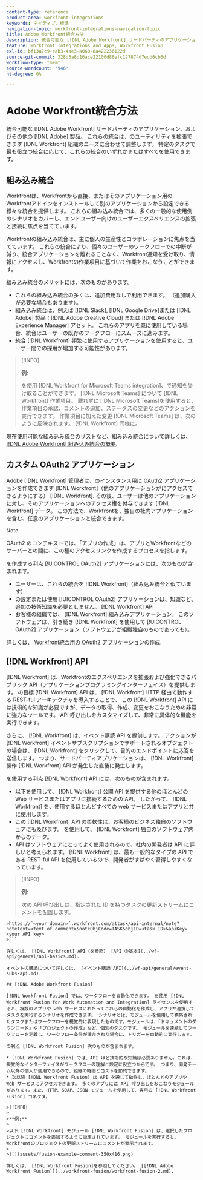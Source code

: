 ```yaml
---
content-type: reference
product-area: workfront-integrations
keywords: ネイティブ、標準
navigation-topic: workfront-integrations-navigation-topic
title: Adobe Workfront統合方法
description: 統合可能な [!DNL Adobe Workfront] サードパーティのアプリケーションを使用する場合。 これらの統合は、のユーティリティを拡張できます [!DNL Workfront] 組織のニーズに合わせて調整します。 特定のタスクで最も役立つ統合に応じて、これらの統合のいずれかまたはすべてを使用できます。
feature: Workfront Integrations and Apps, Workfront Fusion
exl-id: bf13a7c9-eab3-4ae3-a060-8a422236122d
source-git-commit: 328d3a8d16ace22100d86efc127874d7edd6cb6d
workflow-type: tm+mt
source-wordcount: '946'
ht-degree: 0%

---
```


# Adobe Workfront統合方法

統合可能な [!DNL Adobe Workfront] サードパーティのアプリケーション、およびその他の [!DNL Adobe] 製品。 これらの統合は、のユーティリティを拡張できます [!DNL Workfront] 組織のニーズに合わせて調整します。 特定のタスクで最も役立つ統合に応じて、これらの統合のいずれかまたはすべてを使用できます。

## 組み込み統合

Workfrontは、Workfrontから直接、またはそのアプリケーション用のWorkfrontアドインをインストールして別のアプリケーションから設定できる様々な統合を提供します。 これらの組み込み統合では、多くの一般的な使用例のシナリオをカバーし、エンドユーザー向けのユーザーエクスペリエンスの拡張と接続に焦点を当てています。

Workfrontの組み込み統合は、主に個人の生産性とコラボレーションに焦点を当てています。 これらの統合により、個々のユーザーのワークフローでの中断が減り、統合アプリケーションを離れることなく、Workfront通知を受け取り、情報にアクセスし、Workfrontの作業項目に基づいて作業をおこなうことができます。

組み込み統合のメリットには、次のものがあります。

* これらの組み込み統合の多くは、追加費用なしで利用できます。 （追加購入が必要な場合もあります）。
* 組み込み統合は、例えば [!DNL Slack], [!DNL Google Drive]または [!DNL Adobe] 製品 ( [!DNL Adobe Creative Cloud] または [!DNL Adobe Experience Manager] アセット。 これらのアプリを既に使用している場合、統合はユーザーの既存のワークフローにスムーズに進みます。
* 統合 [!DNL Workfront] 頻繁に使用するアプリケーションを使用すると、ユーザー間での採用が増加する可能性があります。

>[!INFO]
>
>**例:**
>
>を使用 [!DNL Workfront for Microsoft Teams integration]、で通知を受け取ることができます。 [!DNL Microsoft Teams] について [!DNL Workfront] 作業項目。 離れずに [!DNL Microsoft Teams]を使用すると、作業項目の承認、コメントの追加、ステータスの変更などのアクションを実行できます。 作業項目に加えた変更 [!DNL Microsoft Teams] は、次のように反映されます。 [!DNL Workfront] 同様に。

現在使用可能な組み込み統合のリストなど、組み込み統合について詳しくは、 [[!DNL Adobe Workfront] 組み込み統合の概要](../workfront-integrations-and-apps/built-in-integrations-non-admin.md).

## カスタム OAuth2 アプリケーション

Adobe [!DNL Workfront] 管理者は、のインスタンス用に OAuth2 アプリケーションを作成できます [!DNL Workfront]（他のアプリケーションがにアクセスできるようにする） [!DNL Workfront]. その後、ユーザーは他のアプリケーションに対し、そのアプリケーションへのアクセス権を付与できます [!DNL Workfront] データ。 この方法で、Workfrontを、独自の社内アプリケーションを含む、任意のアプリケーションと統合できます。

>[!NOTE]
>
>OAuth2 のコンテキストでは、「アプリの作成」は、アプリとWorkfrontなどのサーバーとの間に、この種のアクセスリンクを作成するプロセスを指します。

を作成する利点 [!UICONTROL OAuth2] アプリケーションには、次のものが含まれます。

* ユーザーは、これらの統合を [!DNL Workfront]（組み込み統合と似ています）
* の設定または使用 [!UICONTROL OAuth2] アプリケーションは、知識など、追加の技術知識を必要としません。 [!DNL Workfront] API
* お客様の組織では、 [!DNL Workfront] 組み込みアプリケーション。 このソフトウェアは、引き続き [!DNL Workfront] を使用して [!UICONTROL OAuth2] アプリケーション（ソフトウェアが組織独自のものであっても）。

詳しくは、 [Workfront統合用の OAuth2 アプリケーションの作成](../administration-and-setup/configure-integrations/create-oauth-application.md).

## [!DNL Workfront] API

[!DNL Workfront] は、Workfrontのエクスペリエンスを拡張および強化できるパブリック API（アプリケーションプログラミングインターフェイス）を提供します。 の目標 [!DNL Workfront] API は、 [!DNL Workfront] HTTP 経由で動作する REST-ful アーキテクチャを導入することで、 この [!DNL Workfront] API には技術的な知識が必要ですが、データの取得、作成、変更をおこなうための非常に強力なツールです。 API 呼び出しをカスタマイズして、非常に具体的な機能を実行できます。

さらに、 [!DNL Workfront] は、イベント購読 API を提供します。 アクションが [!DNL Workfront] イベントサブスクリプションでサポートされるオブジェクトの場合は、 [!DNL Workfront] をクリックして、目的のエンドポイントに応答を送信します。 つまり、サードパーティアプリケーションは、 [!DNL Workfront] 操作 [!DNL Workfront] API が発生した直後に発生します。

を使用する利点 [!DNL Workfront] API には、次のものが含まれます。

* 以下を使用して、 [!DNL Workfront] 公開 API を提供する他のほとんどの Web サービスまたはアプリに接続するための API。 したがって、 [!DNL Workfront] を、使用するほとんどすべての web サービスまたはアプリと共に使用します。
* この [!DNL Workfront] API の柔軟性は、お客様のビジネス独自のソフトウェアにも及びます。 を使用して、 [!DNL Workfront] 独自のソフトウェア内からのデータ。
* API はソフトウェアにとってよく使用されるので、社内の開発者は API に詳しいと考えられます。 [!DNL Workfront] は、最も一般的なタイプの API である REST-ful API を使用しているので、開発者がすばやく習得しやすくなっています。

>[!INFO]
>
>**例:**
>
>次の API 呼び出しは、指定された ID を持つタスクの更新ストリームにコメントを配置します。
>
>
```
>https://`<your domain>`.workfront.com/attask/api-internal/note?noteText=<text of comment>&noteObjCode=TASK&objID=<task ID>&apiKey=<your API key>
>```

詳しくは、 [!DNL Workfront] API（を参照） [API の基本](../wf-api/general/api-basics.md).

イベントの購読について詳しくは、 [イベント購読 API](../wf-api/general/event-subs-api.md).

## [!DNL Adobe Workfront Fusion]

[!DNL Workfront Fusion] では、ワークフローを自動化できます。 を使用 [!DNL Workfront Fusion for Work Automation and Integration] ライセンスを使用すると、複数のアプリや web サービスにわたってこれらの自動化を作成し、アプリが連携してタスクを実行するシナリオを作成できます。 シナリオとは、モジュールを使用して構築されたタスクまたはワークフローを視覚的に表現したものです。モジュールは、「ドキュメントのダウンロード」や「プロジェクトの作成」など、個別のタスクです。 モジュールを連結してワークフローを定義し、ワークフロー条件が満たされた場合に、トリガーを自動的に実行します。

の利点 [!DNL Workfront Fusion] 次のものが含まれます。

* [!DNL Workfront Fusion] では、API ほど技術的な知識は必要ありません。これは、視覚的なインターフェイスがワークフローの理解と設定に役立つからです。 つまり、開発チーム以外の個人が使用できるので、組織の時間とコストを節約できます。
* 次以降 [!DNL Workfront Fusion] は API を通じて動作し、ほとんどのアプリや Web サービスにアクセスできます。 多くのアプリには API 呼び出しをおこなうモジュールがあります。また、HTTP、SOAP、JSON モジュールを使用して、専用の [!DNL Workfront Fusion] コネクタ。

>[!INFO]
>
>**例:**
>
>以下 [!DNL Workfront] モジュール [!DNL Workfront Fusion] は、選択したプロジェクトにコメントを追加するように設定されています。 モジュールを実行すると、Workfrontのプロジェクトの更新ストリームにコメントが表示されます。
>
>![](assets/fusion-example-comment-350x416.png)

詳しくは、 [!DNL Workfront Fusion]を参照してください。 [[!DNL Adobe Workfront Fusion]](../workfront-fusion/workfront-fusion-2.md).
